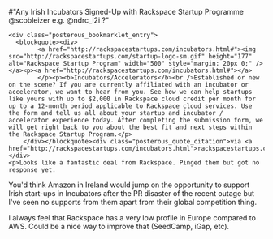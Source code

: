 #"Any Irish Incubators Signed-Up with Rackspace Startup Programme @scobleizer e.g. @ndrc_i2i ?"


    <div class="posterous_bookmarklet_entry">
      <blockquote><div>
			<a href="http://rackspacestartups.com/incubators.html#"><img src="http://rackspacestartups.com/startup-logo-sm.gif" height="177" alt="Rackspace Startup Program" width="500" style="margin: 20px 0;" /></a><p><a href="http://rackspacestartups.com/incubators.html#"></a>
			</p><p><b>Incubators/Accelerators</b><br />Established or new on the scene? If you are currently affiliated with an incubator or accelerator, we want to hear from you. See how we can help startups like yours with up to $2,000 in Rackspace cloud credit per month for up to a 12-month period applicable to Rackspace cloud services. Use the form and tell us all about your startup and incubator / accelerator experience today. After completing the submission form, we will get right back to you about the best fit and next steps within the Rackspace Startup Program.</p>
		</div></blockquote><div class="posterous_quote_citation">via <a href="http://rackspacestartups.com/incubators.html">rackspacestartups.com</a></div>
    <p>Looks like a fantastic deal from Rackspace. Pinged them but got no response yet.
</p><p>You'd think Amazon in Ireland would jump on the opportunity to support Irish start-ups in Incubators after the PR disaster of the recent outage but I've seen no supports from them apart from their global competition thing.
</p><p>I always feel that Rackspace has a very low profile in Europe compared to AWS. Could be a nice way to improve that (SeedCamp, iGap, etc).</p></div>
  